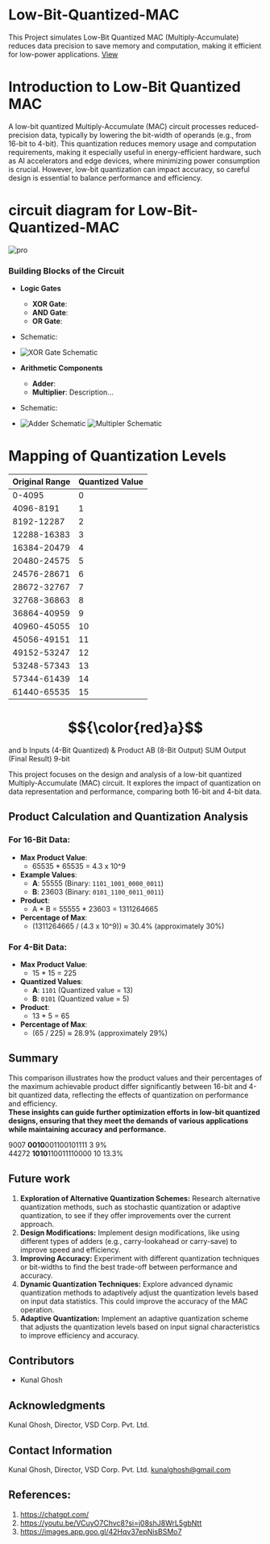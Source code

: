 # Low-Bit-Quantized-MAC
This Project simulates Low-Bit Quantized MAC (Multiply-Accumulate) reduces data precision to save memory and computation, making it efficient for low-power applications.
[ View ](https://github.com/JagadeeshAJK/Low-Bit-Quantized-MAC/blob/main/low-bit%20quantised%20MAC.pdf)



# Introduction to Low-Bit Quantized MAC

A low-bit quantized Multiply-Accumulate (MAC) circuit processes reduced-precision data, typically by lowering the bit-width of operands (e.g., from 16-bit to 4-bit). This quantization reduces memory usage and computation requirements, making it especially useful in energy-efficient hardware, such as AI accelerators and edge devices, where minimizing power consumption is crucial. However, low-bit quantization can impact accuracy, so careful design is essential to balance performance and efficiency.



# circuit diagram for Low-Bit-Quantized-MAC
 ![pro](https://github.com/JagadeeshAJK/Low-Bit-Quantized-MAC/blob/main/project.png)

### Building Blocks of the Circuit 
- **Logic Gates**
  - **XOR Gate**:
  - **AND Gate**:
  - **OR Gate**:
- Schematic:
- ![XOR Gate Schematic](https://github.com/JagadeeshAJK/Low-Bit-Quantized-MAC/blob/main/Basic%20gates.jpg)


- **Arithmetic Components**
  - **Adder**: 
  - **Multiplier**: Description...
- Schematic:
-  ![Adder Schematic](https://github.com/JagadeeshAJK/Low-Bit-Quantized-MAC/blob/main/4%20%2C%208%20bit%20Adder.jpg)
![Multipler Schematic](https://github.com/JagadeeshAJK/Low-Bit-Quantized-MAC/blob/main/4-bit%20Multiplier.jpg)

# Mapping of Quantization Levels
| Original Range | Quantized Value |
|----------------|-----------------|
| 0-4095         | 0               |
| 4096-8191      | 1               |
| 8192-12287     | 2               |
| 12288-16383    | 3               |
| 16384-20479    | 4               |
| 20480-24575    | 5               |
| 24576-28671    | 6               |
| 28672-32767    | 7               |
| 32768-36863    | 8               |
| 36864-40959    | 9               |
| 40960-45055    | 10              |
| 45056-49151    | 11              |
| 49152-53247    | 12              |
| 53248-57343    | 13              |
| 57344-61439    | 14              |
| 61440-65535    | 15              |



# $${\color{red}a}$$ 
and b Inputs (4-Bit Quantized) & Product AB (8-Bit Output)
SUM Output (Final Result) 9-bit




This project focuses on the design and analysis of a low-bit quantized Multiply-Accumulate (MAC) circuit. It explores the impact of quantization on data representation and performance, comparing both 16-bit and 4-bit data.

## Product Calculation and Quantization Analysis

### For 16-Bit Data:
- **Max Product Value**: 
  - 65535 * 65535 = 4.3 x 10^9
- **Example Values**:
  - **A**: 55555 (Binary: `1101_1001_0000_0011`)
  - **B**: 23603 (Binary: `0101_1100_0011_0011`)
- **Product**:
  - A * B = 55555 * 23603 = 1311264665
- **Percentage of Max**:
  - (1311264665 / (4.3 x 10^9)) ≈ 30.4% (approximately 30%)

### For 4-Bit Data:
- **Max Product Value**:
  - 15 * 15 = 225
- **Quantized Values**:
  - **A**: `1101` (Quantized value = 13)
  - **B**: `0101` (Quantized value = 5)
- **Product**:
  - 13 * 5 = 65
- **Percentage of Max**:
  - (65 / 225) ≈ 28.9% (approximately 29%)







## Summary

This comparison illustrates how the product values and their percentages of the maximum achievable product differ significantly between 16-bit and 4-bit quantized data, reflecting the effects of quantization on performance and efficiency. <br>**These insights can guide further optimization efforts in low-bit quantized designs, ensuring that they meet the demands of various applications while maintaining accuracy and performance.**










9007     **0010**001100101111  3     9%<br>
44272    **1010**110011110000  10       13.3%


## Future work 
1. **Exploration of Alternative Quantization Schemes:** Research alternative quantization methods, such as stochastic quantization or adaptive quantization, to see if they offer improvements over the current approach.<br>
2. **Design Modifications:** Implement design modifications, like using different types of adders (e.g., carry-lookahead or carry-save) to improve speed and efficiency.<br>
3. **Improving Accuracy:** Experiment with different quantization techniques or bit-widths to find the best trade-off between performance and accuracy.<br>
4. **Dynamic Quantization Techniques:** Explore advanced dynamic quantization methods to adaptively adjust the quantization levels based on input data statistics. This could improve the accuracy of the MAC operation.<br>
5. **Adaptive Quantization:** Implement an adaptive quantization scheme that adjusts the quantization levels based on input signal characteristics to improve efficiency and accuracy.<br>

## Contributors
- Kunal Ghosh
## Acknowledgments
Kunal Ghosh, Director, VSD Corp. Pvt. Ltd.
## Contact Information
Kunal Ghosh, Director, VSD Corp. Pvt. Ltd. kunalghosh@gmail.com
## References:
1. https://chatgpt.com/
2.	https://youtu.be/VCuyO7Chvc8?si=j08shJ8WrL5gbNtt
3.	https://images.app.goo.gl/42Hqv37epNisBSMo7



